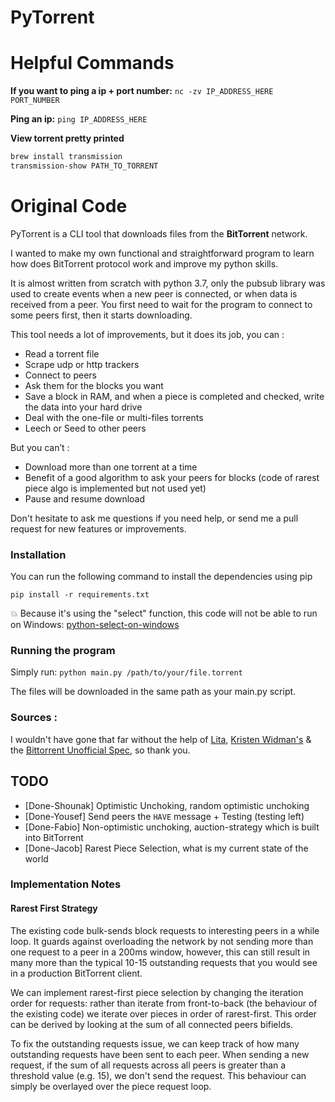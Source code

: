 
# PyTorrent

# Helpful Commands
**If you want to ping a ip + port number:**
`nc -zv IP_ADDRESS_HERE PORT_NUMBER`

**Ping an ip:**
`ping IP_ADDRESS_HERE`

**View torrent pretty printed**
```bash
brew install transmission
transmission-show PATH_TO_TORRENT
```

# Original Code

PyTorrent is a CLI tool that downloads files from the **BitTorrent** network.

I wanted to make my own functional and straightforward program to learn how does BitTorrent protocol work and improve my python skills.

It is almost written from scratch with python 3.7, only the pubsub library was used to create events when a new peer is connected, or when data is received from a peer.
You first need to wait for the program to connect to some peers first, then it starts downloading.

This tool needs a lot of improvements, but it does its job, you can :
-	Read a torrent file
-	Scrape udp or http trackers
-	Connect to peers
-	Ask them for the blocks you want
-	Save a block in RAM, and when a piece is completed and checked, write the data into your hard drive
-	Deal with the one-file or multi-files torrents
-	Leech or Seed to other peers

But you can’t :
-	Download more than one torrent at a time
-	Benefit of a good algorithm to ask your peers for blocks (code of rarest piece algo is implemented but not used yet)
-	Pause and resume download

Don't hesitate to ask me questions if you need help, or send me a pull request for new features or improvements.

### Installation
You can run the following command to install the dependencies using pip

`pip install -r requirements.txt`

:boom: Because it's using the "select" function, this code will not be able to run on Windows: [python-select-on-windows](https://stackoverflow.com/a/22254123/3170071)

### Running the program

Simply run:
`python main.py /path/to/your/file.torrent`

The files will be downloaded in the same path as your main.py script.

### Sources :

I wouldn't have gone that far without the help of
[Lita](https://github.com/lita/bittorrent "Lita"), 
[Kristen Widman's](http://www.kristenwidman.com/blog/how-to-write-a-bittorrent-client-part-1 "Kristen Widman's blog") & the
[Bittorrent Unofficial Spec](https://wiki.theory.org/BitTorrentSpecification "Bittorrent Unofficial Spec"), so thank you.


## TODO
- [Done-Shounak] Optimistic Unchoking, random optimistic unchoking 
- [Done-Yousef] Send peers the `HAVE` message + Testing (testing left)
- [Done-Fabio] Non-optimistic unchoking, auction-strategy which is built into BitTorrent
- [Done-Jacob] Rarest Piece Selection, what is my current state of the world

### Implementation Notes

#### Rarest First Strategy

The existing code bulk-sends block requests to interesting peers in a while loop. It guards against overloading the network by not sending more than one request to a peer in a 200ms window, however, this can still result in many more than the typical 10-15 outstanding requests that you would see in a production BitTorrent client.

We can implement rarest-first piece selection by changing the iteration order for requests: rather than iterate from front-to-back (the behaviour of the existing code) we iterate over pieces in order of rarest-first. This order can be derived by looking at the sum of all connected peers bifields.

To fix the outstanding requests issue, we can keep track of how many outstanding requests have been sent to each peer. When sending a new request, if the sum of all requests across all peers is greater than a threshold value (e.g. 15), we don't send the request. This behaviour can simply be overlayed over the piece request loop.

